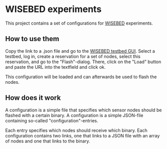 WISEBED experiments
==============
This project contains a set of configurations for [WISEBED](http://wisebed.eu) experiments. 

How to use them
-------------
Copy the link to a .json file and go to the [WISEBED testbed GUI](http://wisebed.itm.uni-luebeck.de/). 
Select a testbed, log in, create a reservation for a set of nodes, select this reservation, and go to
the "Flash"-dialog. There, click on the "Load" button and paste the URL into the textfield and click ok.

This configuration will be loaded and can afterwards be used to flash the nodes.

How does it work
-------------
A configuration is a simple file that specifies which sensor nodes should be flashed with a certain binary. 
A configuration is a simple JSON-file containing so-called "configuration"-entries.

Each entry specifies which nodes should receive which binary. Each configuration contains two links, one that 
links to a JSON file with an array of nodes and one that links to the binary.